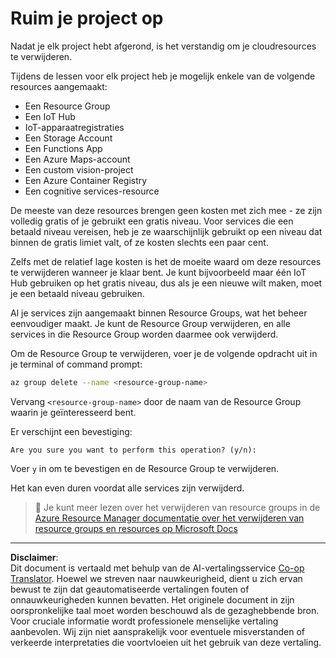 <!--
CO_OP_TRANSLATOR_METADATA:
{
  "original_hash": "5a94fbab1ba737e9bd6cc6c64f114fa0",
  "translation_date": "2025-08-27T20:23:12+00:00",
  "source_file": "clean-up.md",
  "language_code": "nl"
}
-->
# Ruim je project op

Nadat je elk project hebt afgerond, is het verstandig om je cloudresources te verwijderen.

Tijdens de lessen voor elk project heb je mogelijk enkele van de volgende resources aangemaakt:

* Een Resource Group
* Een IoT Hub
* IoT-apparaatregistraties
* Een Storage Account
* Een Functions App
* Een Azure Maps-account
* Een custom vision-project
* Een Azure Container Registry
* Een cognitive services-resource

De meeste van deze resources brengen geen kosten met zich mee - ze zijn volledig gratis of je gebruikt een gratis niveau. Voor services die een betaald niveau vereisen, heb je ze waarschijnlijk gebruikt op een niveau dat binnen de gratis limiet valt, of ze kosten slechts een paar cent.

Zelfs met de relatief lage kosten is het de moeite waard om deze resources te verwijderen wanneer je klaar bent. Je kunt bijvoorbeeld maar één IoT Hub gebruiken op het gratis niveau, dus als je een nieuwe wilt maken, moet je een betaald niveau gebruiken.

Al je services zijn aangemaakt binnen Resource Groups, wat het beheer eenvoudiger maakt. Je kunt de Resource Group verwijderen, en alle services in die Resource Group worden daarmee ook verwijderd.

Om de Resource Group te verwijderen, voer je de volgende opdracht uit in je terminal of command prompt:

```sh
az group delete --name <resource-group-name>
```

Vervang `<resource-group-name>` door de naam van de Resource Group waarin je geïnteresseerd bent.

Er verschijnt een bevestiging:

```output
Are you sure you want to perform this operation? (y/n): 
```

Voer `y` in om te bevestigen en de Resource Group te verwijderen.

Het kan even duren voordat alle services zijn verwijderd.

> 💁 Je kunt meer lezen over het verwijderen van resource groups in de [Azure Resource Manager documentatie over het verwijderen van resource groups en resources op Microsoft Docs](https://docs.microsoft.com/azure/azure-resource-manager/management/delete-resource-group?WT.mc_id=academic-17441-jabenn&tabs=azure-cli)

---

**Disclaimer**:  
Dit document is vertaald met behulp van de AI-vertalingsservice [Co-op Translator](https://github.com/Azure/co-op-translator). Hoewel we streven naar nauwkeurigheid, dient u zich ervan bewust te zijn dat geautomatiseerde vertalingen fouten of onnauwkeurigheden kunnen bevatten. Het originele document in zijn oorspronkelijke taal moet worden beschouwd als de gezaghebbende bron. Voor cruciale informatie wordt professionele menselijke vertaling aanbevolen. Wij zijn niet aansprakelijk voor eventuele misverstanden of verkeerde interpretaties die voortvloeien uit het gebruik van deze vertaling.